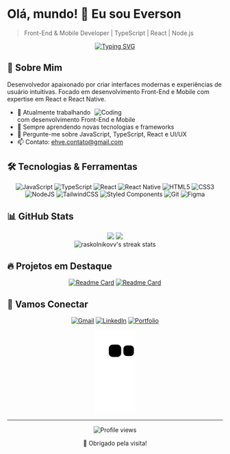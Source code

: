 # Olá, mundo! 👋 Eu sou Everson

> Front-End & Mobile Developer | TypeScript | React | Node.js

<div align="center">
  
  [![Typing SVG](https://readme-typing-svg.herokuapp.com?font=Fira+Code&pause=1000&color=FF6E96&center=true&vCenter=true&width=435&lines=Desenvolvedor+Front-End;Desenvolvedor+Mobile;Entusiasta+de+UI%2FUX;Always+learning+new+things)](https://git.io/typing-svg)

</div>

## 💫 Sobre Mim

Desenvolvedor apaixonado por criar interfaces modernas e experiências de usuário intuitivas. Focado em desenvolvimento Front-End e Mobile com expertise em React e React Native.

<img align="right" alt="Coding" width="300" src="https://media.giphy.com/media/qgQUggAC3Pfv687qPC/giphy.gif">

- 🔭 Atualmente trabalhando com desenvolvimento Front-End e Mobile
- 🌱 Sempre aprendendo novas tecnologias e frameworks
- 💬 Pergunte-me sobre JavaScript, TypeScript, React e UI/UX
- 📫 Contato: ehve.contato@gmail.com

## 🛠️ Tecnologias & Ferramentas

<div align="center">
  
  ![JavaScript](https://img.shields.io/badge/javascript-%23323330.svg?style=for-the-badge&logo=javascript&logoColor=%23F7DF1E)
  ![TypeScript](https://img.shields.io/badge/typescript-%23007ACC.svg?style=for-the-badge&logo=typescript&logoColor=white)
  ![React](https://img.shields.io/badge/react-%2320232a.svg?style=for-the-badge&logo=react&logoColor=%2361DAFB)
  ![React Native](https://img.shields.io/badge/react_native-%2320232a.svg?style=for-the-badge&logo=react&logoColor=%2361DAFB)
  ![HTML5](https://img.shields.io/badge/html5-%23E34F26.svg?style=for-the-badge&logo=html5&logoColor=white)
  ![CSS3](https://img.shields.io/badge/css3-%231572B6.svg?style=for-the-badge&logo=css3&logoColor=white)
  ![NodeJS](https://img.shields.io/badge/node.js-6DA55F?style=for-the-badge&logo=node.js&logoColor=white)
  ![TailwindCSS](https://img.shields.io/badge/tailwindcss-%2338B2AC.svg?style=for-the-badge&logo=tailwind-css&logoColor=white)
  ![Styled Components](https://img.shields.io/badge/styled--components-DB7093?style=for-the-badge&logo=styled-components&logoColor=white)
  ![Git](https://img.shields.io/badge/git-%23F05033.svg?style=for-the-badge&logo=git&logoColor=white)
  ![Figma](https://img.shields.io/badge/figma-%23F24E1E.svg?style=for-the-badge&logo=figma&logoColor=white)
  
</div>

## 📊 GitHub Stats

<div align="center">
  <img height="180em" src="https://github-readme-stats.vercel.app/api?username=raskolnikovv&show_icons=true&theme=radical&include_all_commits=true&count_private=true&hide_border=true"/>
  <img height="180em" src="https://github-readme-stats.vercel.app/api/top-langs/?username=raskolnikovv&layout=compact&langs_count=7&theme=radical&hide_border=true"/>
</div>

<div align="center">
  <img src="https://github-readme-streak-stats.herokuapp.com/?user=raskolnikovv&theme=radical&hide_border=true" alt="raskolnikovv's streak stats"/>
</div>

## 🔥 Projetos em Destaque

<div align="center">
  
  [![Readme Card](https://github-readme-stats.vercel.app/api/pin/?username=raskolnikovv&repo=NOME-DO-REPOSITORIO&theme=radical&hide_border=true)](https://github.com/raskolnikovv/NOME-DO-REPOSITORIO)
  [![Readme Card](https://github-readme-stats.vercel.app/api/pin/?username=raskolnikovv&repo=NOME-DO-REPOSITORIO&theme=radical&hide_border=true)](https://github.com/raskolnikovv/NOME-DO-REPOSITORIO)

</div>

## 🤝 Vamos Conectar

<div align="center">
  
  [![Gmail](https://img.shields.io/badge/Gmail-D14836?style=for-the-badge&logo=gmail&logoColor=white)](mailto:ehve.contato@gmail.com)
  [![LinkedIn](https://img.shields.io/badge/LinkedIn-0077B5?style=for-the-badge&logo=linkedin&logoColor=white)](https://www.linkedin.com/in/everson-f-machado)
  [![Portfolio](https://img.shields.io/badge/Portfolio-FF6E96?style=for-the-badge&logo=About.me&logoColor=white)](https://seu-portfolio.com)
  
</div>

<div align="center">
  
  ![Snake animation](https://github.com/raskolnikovv/raskolnikovv/blob/output/github-contribution-grid-snake.svg)
  
</div>

---

<div align="center">
  <img src="https://komarev.com/ghpvc/?username=raskolnikovv&style=flat-square&color=ff6e96" alt="Profile views"/>
  <p>💖 Obrigado pela visita!</p>
</div>
